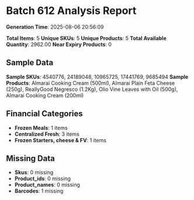 # Batch 612 Analysis Report

**Generation Time**: 2025-08-06 20:56:09

**Total Items**: 5
**Unique SKUs**: 5
**Unique Products**: 5
**Total Available Quantity**: 2962.00
**Near Expiry Products**: 0

## Sample Data
**Sample SKUs**: 4540776, 24189048, 10965725, 17441769, 9685494
**Sample Products**: Almarai Cooking Cream (500ml), Almarai Plain Feta Cheese (250g), ReallyGood Negresco (1.2Kg), Olio Vine Leaves with Oil (500g), Almarai Cooking Cream (200ml)

## Financial Categories
- **Frozen Meals**: 1 items
- **Centralized Fresh**: 3 items
- **Frozen Starters, cheese & FV**: 1 items

## Missing Data
- **Skus**: 0 missing
- **Product_ids**: 0 missing
- **Product_names**: 0 missing
- **Barcodes**: 1 missing
